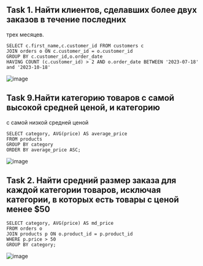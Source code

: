  ## Task 1. Найти клиентов, сделавших более двух заказов в течение последних 
трех месяцев.
```
SELECT c.first_name,c.customer_id FROM customers c
JOIN orders o ON c.customer_id = o.customer_id
GROUP BY c.customer_id,o.order_date
HAVING COUNT (c.customer_id) > 2 AND o.order_date BETWEEN '2023-07-18' and '2023-10-18'

```
![image](https://github.com/piviich/db_practice/assets/144881369/7f33b8d1-98c2-4f1f-9b48-cfb4feea3cb2)

 ## Task 9.Найти категорию товаров с самой высокой средней ценой, и категорию 
с самой низкой средней ценой
```
SELECT category, AVG(price) AS average_price
FROM products
GROUP BY category
ORDER BY average_price ASC;
```
![image](https://github.com/piviich/db_practice/assets/144881369/753f424b-909b-42ea-9711-0de4df7b6f25)

  ## Task 2. Найти средний размер заказа для каждой категории товаров, исключая категории, в которых есть товары с ценой менее $50
  ```
SELECT category, AVG(price) AS md_price
FROM orders o
JOIN products p ON o.product_id = p.product_id
WHERE p.price > 50
GROUP BY category;
```
![image](https://github.com/piviich/db_practice/assets/144881369/5b884cd9-7146-43b0-9ad7-7c7a868b6ce9)

